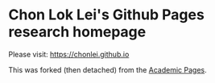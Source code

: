# Chon Lok Lei's Github Pages research homepage

Please visit: <https://chonlei.github.io>


This was forked (then detached) from the [Academic Pages](https://github.com/academicpages/academicpages.github.io).

